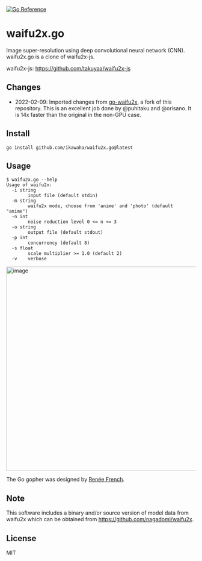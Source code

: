 [![Go Reference](https://pkg.go.dev/badge/github.com/ikawaha/waifu2x.go.svg)](https://pkg.go.dev/github.com/ikawaha/waifu2x.go)

waifu2x.go
===

Image super-resolution using deep convolutional neural network (CNN).
waifu2x.go is a clone of waifu2x-js.

waifu2x-js: https://github.com/takuyaa/waifu2x-js

Changes
---
* 2022-02-09: Imported changes from [go-waifu2x](https://github.com/puhitaku/go-waifu2x), a fork of this repository. This is an excellent job done by @puhitaku and @orisano. It is 14x faster than the original in the non-GPU case.

Install
---

```shell
go install github.com/ikawaha/waifu2x.go@latest
```

Usage
---

```shell
$ waifu2x.go --help
Usage of waifu2x:
  -i string
    	input file (default stdin)
  -m string
    	waifu2x mode, choose from 'anime' and 'photo' (default "anime")
  -n int
    	noise reduction level 0 <= n <= 3
  -o string
    	output file (default stdout)
  -p int
    	concurrency (default 8)
  -s float
    	scale multiplier >= 1.0 (default 2)
  -v	verbose
```

<img width="542" alt="image" src="https://user-images.githubusercontent.com/4232165/155845021-83a90df6-5324-4511-94fc-2d9d4a00273c.png">

The Go gopher was designed by [Renée French](https://reneefrench.blogspot.com/).

Note
---

This software includes a binary and/or source version of model data from waifu2x which can be obtained from https://github.com/nagadomi/waifu2x.

License
---

MIT

